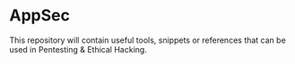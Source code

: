 # AppSec
This repository will contain useful tools, snippets or references that can be used in Pentesting &amp; Ethical Hacking.
